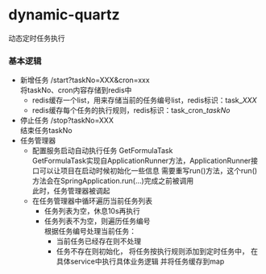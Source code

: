 # dynamic-quartz
动态定时任务执行


### 基本逻辑
* 新增任务 /start?taskNo=XXX&cron=xxx  
  将taskNo、cron内容存储到redis中
  * redis缓存一个list，用来存储当前的任务编号list，redis标识：task_*XXX*
  * redis缓存每个任务的执行规则，redis标识：task_cron_*taskNo*
* 停止任务 /stop?taskNo=XXX  
  结束任务taskNo
* 任务管理器
  * 配置服务启动自动执行任务 GetFormulaTask  
    GetFormulaTask实现自ApplicationRunner方法，ApplicationRunner接口可以让项目在启动时候初始化一些信息
    需要重写run()方法，这个run()方法会在SpringApplication.run(…)完成之前被调用   
    此时，任务管理器被调起
  * 在任务管理器中循环遍历当前任务列表
    * 任务列表为空，休息10s再执行
    * 任务列表不为空，则遍历任务编号  
      根据任务编号处理当前任务：
      * 当前任务已经存在则不处理  
      * 任务不存在则初始化，
        将任务按执行规则添加到定时任务中，
        在具体service中执行具体业务逻辑
        并将任务缓存到map  
